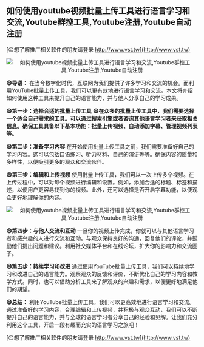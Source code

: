 ## **如何使用youtube视频批量上传工具进行语言学习和交流,Youtube群控工具,Youtube注册,Youtube自动注册**

[😍想了解推广相关软件的朋友请登录 http://www.vst.tw](http://www.vst.tw)

 <center><img src="https://vst.tw/MP4/tuiguang/png/5.png" alt="如何使用youtube视频批量上传工具进行语言学习和交流,Youtube群控工具,Youtube注册,Youtube自动注册"></center>

**😄导语：**
在当今数字化时代，互联网为我们提供了许多学习和交流的机会。而利用YouTube批量上传工具，我们可以更有效地进行语言学习和交流。本文将介绍如何使用这种工具来提升自己的语言能力，并与他人分享自己的学习成果。

**😄第一步：选择合适的批量上传工具**
**😄在众多的批量上传工具中，我们需要选择一个适合自己需求的工具。可以通过搜索引擎或者咨询其他语言学习者来获取相关信息。确保工具具备以下基本功能：批量上传视频、自动添加字幕、管理视频列表等。**

**😄第二步：准备学习内容**
在开始使用批量上传工具之前，我们需要准备好自己的学习内容。这可以包括口语练习、听力材料、自己的演讲等等。确保内容的质量和多样性，以便吸引更多的观众和交流伙伴。

**😄第三步：编辑和上传视频**
使用批量上传工具，我们可以一次上传多个视频。在上传过程中，可以对每个视频进行编辑和设置。例如，添加合适的标题、标签和描述，以便用户更容易找到你的视频。此外，还可以选择是否开启字幕功能，以便观众更好地理解你的内容。

 <center><img src="https://vst.tw/MP4/tuiguang/png/5.png" alt="如何使用youtube视频批量上传工具进行语言学习和交流,Youtube群控工具,Youtube注册,Youtube自动注册"></center>

**😄第四步：与他人交流和互动**
一旦你的视频上传完成，你就可以与其他语言学习者和感兴趣的人进行交流和互动。与观众保持良好的沟通，回复他们的评论，并鼓励他们提出问题和建议。利用社交媒体平台和在线论坛，扩大你的影响力和交流圈子。

**😄第五步：持续学习和改进**
通过使用YouTube批量上传工具，我们可以持续地学习和改进自己的语言能力。观察观众的反馈和评价，不断优化自己的学习内容和教学方式。同时，也可以借助分析工具来了解观众的兴趣和需求，以便更好地满足他们的期望。

**😄总结：**
利用YouTube批量上传工具，我们可以更高效地进行语言学习和交流。通过准备好的学习内容，合理编辑和上传视频，并积极与观众互动，我们可以不断提升自己的语言能力，并与全球的语言学习者分享自己的经验和见解。让我们充分利用这个工具，开启一段有趣而充实的语言学习之旅吧！

[😍想了解推广相关软件的朋友请登录 http://www.vst.tw](http://www.vst.tw)



